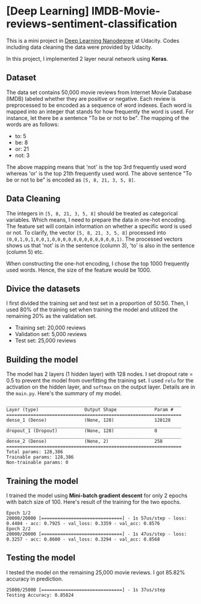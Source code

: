 # [Deep Learning] IMDB-Movie-reviews-sentiment-classification

This is a mini project in [Deep Learning Nanodegree](https://www.udacity.com/course/deep-learning-nanodegree--nd101) at Udacity. 
Codes including data cleaning the data were provided by Udacity.

In this project, I implemented 2 layer neural network using __Keras__.

## Dataset

The data set contains 50,000 movie reviews from Internet Movie Database (IMDB) labeled whether they are positive or negative.
Each review is preprocessed to be encoded as a sequence of word indexes.
Each word is mapped into an integer that stands for how frequently the word is used.
For instance, let there be a sentence "To be or not to be".
The mapping of the words are as follows:

- to: 5
- be: 8
- or: 21
- not: 3

The above mapping means that 'not' is the top 3rd frequently used word whereas 'or' is the top 21th frequently used word.
The above sentence "To be or not to be" is encoded as `[5, 8, 21, 3, 5, 8]`.

## Data Cleaning

The integers in `[5, 8, 21, 3, 5, 8]` should be treated as categorical variables. 
Which means, I need to prepare the data in one-hot encoding.
The feature set will contain information on whether a specific word is used or not.
To clarify, the vector `[5, 8, 21, 3, 5, 8]` processed into `(0,0,1,0,1,0,0,1,0,0,0,0,0,0,0,0,0,0,0,0,1)`.
The processed vectors shows us that 'not' is in the sentence (column 3), 'to' is also in the sentence (column 5) etc.

When constructing the one-hot encoding, I chose the top 1000 frequently used words. Hence, the size of the feature would be 1000.

## Divice the datasets

I first divided the training set and test set in a proportion of 50:50.
Then, I used 80% of the training set when training the model and utilized the remaining 20% as the validation set.

- Training set: 20,000 reviews
- Validation set: 5,000 reviews
- Test set: 25,000 reviews

## Building the model

The model has 2 layers (1 hidden layer) with 128 nodes.
I set dropout rate = 0.5 to prevent the model from overfitting the training set.
I used `relu` for the activation on the hidden layer, and `softmax` on the output layer.
Details are in the `main.py`.
Here's the summary of my model.

```
_________________________________________________________________
Layer (type)                 Output Shape              Param #
=================================================================
dense_1 (Dense)              (None, 128)               128128
_________________________________________________________________
dropout_1 (Dropout)          (None, 128)               0
_________________________________________________________________
dense_2 (Dense)              (None, 2)                 258
=================================================================
Total params: 128,386
Trainable params: 128,386
Non-trainable params: 0
```

## Training the model

I trained the model using __Mini-batch gradient descent__ for only 2 epochs with batch size of 100.
Here's result of the training for the two epochs. 

```
Epoch 1/2
20000/20000 [==============================] - 1s 57us/step - loss: 0.4404 - acc: 0.7925 - val_loss: 0.3359 - val_acc: 0.8576
Epoch 2/2
20000/20000 [==============================] - 1s 47us/step - loss: 0.3257 - acc: 0.8600 - val_loss: 0.3294 - val_acc: 0.8568
```

## Testing the model

I tested the model on the remaining 25,000 movie reviews. I got 85.82\% accuracy in prediction.

```
25000/25000 [==============================] - 1s 37us/step
Testing Accuracy: 0.85824
```
